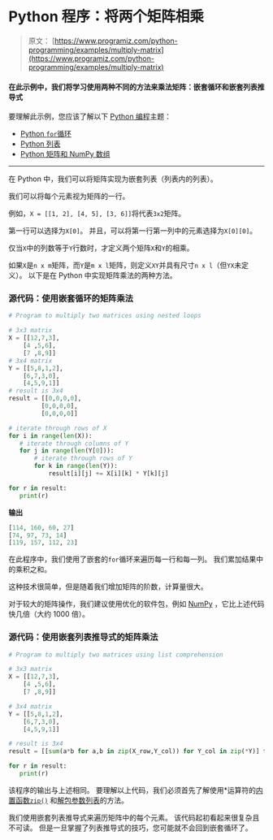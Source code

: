 # Python 程序：将两个矩阵相乘

> 原文： [https://www.programiz.com/python-programming/examples/multiply-matrix](https://www.programiz.com/python-programming/examples/multiply-matrix)

#### 在此示例中，我们将学习使用两种不同的方法来乘法矩阵：嵌套循环和嵌套列表推导式

要理解此示例，您应该了解以下 [Python 编程](/python-programming "Python tutorial")主题：

*   [Python `for`循环](/python-programming/for-loop)
*   [Python 列表](/python-programming/list)
*   [Python 矩阵和 NumPy 数组](/python-programming/matrix)

* * *

在 Python 中，我们可以将矩阵实现为嵌套列表（列表内的列表）。

我们可以将每个元素视为矩阵的一行。

例如，`X = [[1, 2], [4, 5], [3, 6]]`将代表`3x2`矩阵。

第一行可以选择为`X[0]`。 并且，可以将第一行第一列中的元素选择为`X[0][0]`。

仅当`X`中的列数等于`Y`行数时，才定义两个矩阵`X`和`Y`的相乘。

如果`X`是`n x m`矩阵，而`Y`是`m x l`矩阵，则定义`XY`并具有尺寸`n x l`（但`YX`未定义）。 以下是在 Python 中实现矩阵乘法的两种方法。

### 源代码：使用嵌套循环的矩阵乘法

```py
# Program to multiply two matrices using nested loops

# 3x3 matrix
X = [[12,7,3],
    [4 ,5,6],
    [7 ,8,9]]
# 3x4 matrix
Y = [[5,8,1,2],
    [6,7,3,0],
    [4,5,9,1]]
# result is 3x4
result = [[0,0,0,0],
         [0,0,0,0],
         [0,0,0,0]]

# iterate through rows of X
for i in range(len(X)):
   # iterate through columns of Y
   for j in range(len(Y[0])):
       # iterate through rows of Y
       for k in range(len(Y)):
           result[i][j] += X[i][k] * Y[k][j]

for r in result:
   print(r) 
```

**输出**

```py
[114, 160, 60, 27]
[74, 97, 73, 14]
[119, 157, 112, 23]

```

在此程序中，我们使用了嵌套的`for`循环来遍历每一行和每一列。 我们累加结果中的乘积之和。

这种技术很简单，但是随着我们增加矩阵的阶数，计算量很大。

对于较大的矩阵操作，我们建议使用优化的软件包，例如 [NumPy](http://www.numpy.org/ "NumPy Official Website") ，它比上述代码快几倍（大约 1000 倍）。

### 源代码：使用嵌套列表推导式的矩阵乘法

```py
# Program to multiply two matrices using list comprehension

# 3x3 matrix
X = [[12,7,3],
    [4 ,5,6],
    [7 ,8,9]]

# 3x4 matrix
Y = [[5,8,1,2],
    [6,7,3,0],
    [4,5,9,1]]

# result is 3x4
result = [[sum(a*b for a,b in zip(X_row,Y_col)) for Y_col in zip(*Y)] for X_row in X]

for r in result:
   print(r) 
```

该程序的输出与上述相同。 要理解以上代码，我们必须首先了解使用*运算符的[内置函数`zip()`](http://docs.python.org/3/library/functions.html?highlight=zip#zip "built-in function zip") 和[解包参数列表](http://docs.python.org/3/tutorial/controlflow.html#unpacking-argument-lists "unpacking argument list")的方法。

我们使用嵌套列表推导式来遍历矩阵中的每个元素。 该代码起初看起来很复杂且不可读。 但是一旦掌握了列表推导式的技巧，您可能就不会回到嵌套循环了。